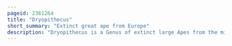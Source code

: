 ```yaml
---
pageid: 2361264
title: "Dryopithecus"
short_summary: "Extinct great ape from Europe"
description: "Dryopithecus is a Genus of extinct large Apes from the middle-late Miocene Boundary of Europe 12. 5 to 11. 1 million Years ago. The Genus has been subject to taxonomic Turmoil since its Discovery in 1856 with numerous new Species from single Remains based on Minute Differences amongst each other being described and the fragmentary Nature of the holotype Specimen makes differentiating Remains difficult. There is currently only one uncontested Species, the Type species D. Fontani, though there may be more. The Genus is placed into the Tribe Dryopithecini, which is either an Offshoot of Orangutans, African apes, or is its own separate Branch."
---
```

